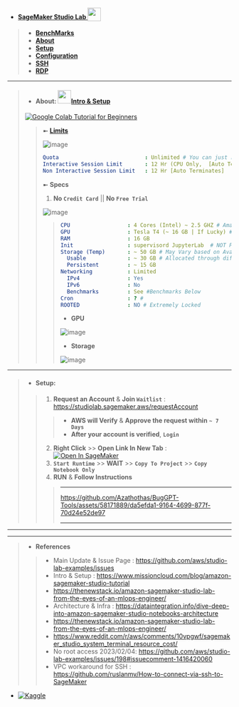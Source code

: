 - #### [SageMaker Studio Lab <sub><img src="https://github.com/Azathothas/BugGPT-Tools/assets/58171889/0eacb57a-972e-41fd-ae58-e0bccb8c42e9"  width="30" height="30"> </sub>](https://studiolab.sagemaker.aws)
> - [**BenchMarks**]()
> - [**About**]()
> - [**Setup**]()
> - [**Configuration**]()
> - [**SSH**]()
> - [**RDP**]()
---

> - #### About: [<img src="https://github.com/Azathothas/BugGPT-Tools/assets/58171889/7737d632-1cf6-46a0-8b3a-644482b9022d" width="30" height="30">**Intro** & **Setup**](https://www.youtube.com/watch?v=g0xu9DA4gDw)
> [![Google Colab Tutorial for Beginners](https://img.youtube.com/vi/SP-WBt2b54o/maxresdefault.jpg)](https://www.youtube.com/watch?v=SP-WBt2b54o)
> 
> > ➼ [**Limits**](https://studiolab.sagemaker.aws/faqhttps://studiolab.sagemaker.aws/faq)
> >
> > ![image](https://github.com/Azathothas/BugGPT-Tools/assets/58171889/183cbae2-4388-4b76-96ad-0db9d7692cba)
> > 
> > ```yaml
> > Quota                           : Unlimited # You can just reset & run again 
> > Interactive Session Limit       : 12 Hr (CPU Only,  [Auto Terminates] 
> > Non Interactive Session Limit   : 12 Hr [Auto Terminates] 
> > ```
> > ➼ **Specs**
> > 1. **No `Credit Card`** || **No `Free Trial`**
> > 
> > ![image](https://github.com/Azathothas/BugGPT-Tools/assets/58171889/204e2fee-1e1d-41e5-9f54-b14a5ca22641)
> > 
> > > ```YAML
> > > CPU                  : 4 Cores (Intel) ~ 2.5 GHZ # Amazon EC2 t3.xlarge : https://aws.amazon.com/ec2/instance-types/t3/
> > > GPU                  : Tesla T4 (~ 16 GB | If Lucky) # Not Always Available (If Really unlucky)
> > > RAM                  : 16 GB
> > > Init                 : supervisord JupyterLab  # NOT Privileged (ps -p 1 -o comm=)
> > > Storage (Temp)       : ~ 50 GB # May Vary based on Availability
> > >   Usable             : ~ 30 GB # Allocated through different Partitions
> > >   Persistent         : ~ 15 GB 
> > > Networking           : Limited
> > >   IPv4               : Yes
> > >   IPv6               : No
> > >   Benchmarks         : See #Benchmarks Below
> > > Cron                 : ? # 
> > > ROOTED               : NO # Extremely Locked 
> > > ```
> > > - **GPU**
> > > 
> > > ![image](https://github.com/Azathothas/BugGPT-Tools/assets/58171889/1220ecd7-ed92-43d7-96e5-117578b21b40)
> > >
> > > - **Storage**
> > > 
> > > ![image](https://github.com/Azathothas/BugGPT-Tools/assets/58171889/bc0537f3-d1c0-459e-8f6c-3b3892a33d95)
> > > 
----
> - #### Setup:
> > 1. **Request an Account** & **Join `Waitlist`** : https://studiolab.sagemaker.aws/requestAccount
> > > - **AWS will Verify** & **Approve the request within** **`~ 7 Days`**
> > > - **After your account is verified**, **`Login`**
> > 2. **Right Click** >> **Open Link In New Tab** : <a href="https://studiolab.sagemaker.aws/import/github/Azathothas/BugGPT-Tools/blob/main/free-tiers/VPS/AWS%20SageMaker%20Studio%20(Lab)/SageMaker.ipynb" target="_parent"><img src="https://github-production-user-asset-6210df.s3.amazonaws.com/58171889/244918231-056e22a6-a19a-4850-b5e6-c94c52472fac.svg" alt="Open In SageMaker"/></a>
> > 3. **`Start Runtime`** >> **WAIT** >> **`Copy To Project`** >> **`Copy Notebook Only`**
> > 4. **RUN** & **Follow Instructions**
> > > ---
> > > https://github.com/Azathothas/BugGPT-Tools/assets/58171889/da5efda1-9164-4699-877f-70d24e52de97
> > > 
> > > ---
---



> > >
---
> - **References**
> > - Main Update & Issue Page : https://github.com/aws/studio-lab-examples/issues
> > - Intro & Setup : https://www.missioncloud.com/blog/amazon-sagemaker-studio-tutorial
> > - https://thenewstack.io/amazon-sagemaker-studio-lab-from-the-eyes-of-an-mlops-engineer/
> > - Architecture & Infra : https://dataintegration.info/dive-deep-into-amazon-sagemaker-studio-notebooks-architecture
> > - https://thenewstack.io/amazon-sagemaker-studio-lab-from-the-eyes-of-an-mlops-engineer/
> > - https://www.reddit.com/r/aws/comments/10vpgwf/sagemaker_studio_system_terminal_resource_cost/
> > - No root access 2023/02/04: https://github.com/aws/studio-lab-examples/issues/198#issuecomment-1416420060
> > - VPC workaround for SSH : https://github.com/ruslanmv/How-to-connect-via-ssh-to-SageMaker

- [![Kaggle](https://kaggle.com/static/images/open-in-kaggle.svg)](https://kaggle.com/kernels/welcome?src=https://github.com/roboflow-ai/notebooks/blob/main/notebooks/train-yolov8-object-detection-on-custom-dataset.ipynb) 
